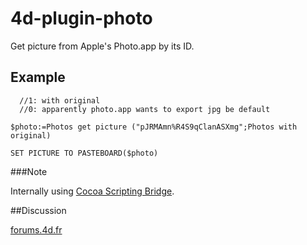 # 4d-plugin-photo
Get picture from Apple's Photo.app by its ID.

Example
---
```
  //1: with original 
  //0: apparently photo.app wants to export jpg be default 

$photo:=Photos get picture ("pJRMAmn%R4S9qClanASXmg";Photos with original)

SET PICTURE TO PASTEBOARD($photo)
```

###Note

Internally using [Cocoa Scripting Bridge](https://developer.apple.com/library/mac/documentation/Cocoa/Conceptual/ScriptingBridgeConcepts/Introduction/Introduction.html).

##Discussion

[forums.4d.fr](http://forums.4d.fr/Post//17035664/1/)
